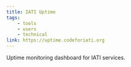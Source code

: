 ```yaml
---
title: IATI Uptime
tags:
    - tools
    - users
    - technical
link: https://uptime.codeforiati.org
---
```


Uptime monitoring dashboard for IATI services.